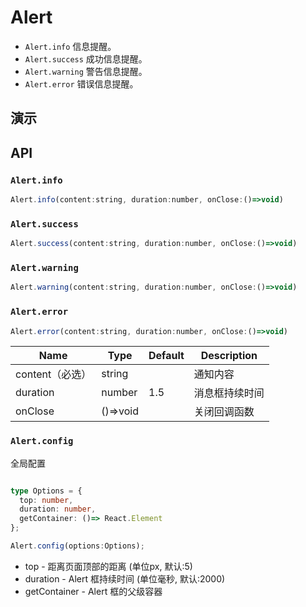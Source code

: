 # Alert [<i class="icon icon-edit2" ></i>](https://github.com/rsuite/rsuite.github.io/blob/master/src/components/alert/index.md)


- `Alert.info` 信息提醒。
- `Alert.success` 成功信息提醒。
- `Alert.warning` 警告信息提醒。
- `Alert.error` 错误信息提醒。

## 演示

<!--{demo}-->

## API

### `Alert.info`

```js
Alert.info(content:string, duration:number, onClose:()=>void)
```

### `Alert.success`

```js
Alert.success(content:string, duration:number, onClose:()=>void)
```

### `Alert.warning`

```js
Alert.warning(content:string, duration:number, onClose:()=>void)
```


### `Alert.error`

```js
Alert.error(content:string, duration:number, onClose:()=>void)
```

| Name        | Type     | Default | Description |
|-------------|----------|---------|-------------|
| content（必选） | string   |         | 通知内容        |
| duration    | number   | 1.5     | 消息框持续时间     |
| onClose     | ()=>void |         | 关闭回调函数      |


### `Alert.config`

全局配置

```typescript

type Options = {
  top: number,
  duration: number,
  getContainer: ()=> React.Element
};

Alert.config(options:Options);

```

- top - 距离页面顶部的距离 (单位px, 默认:5)
- duration - Alert 框持续时间 (单位毫秒, 默认:2000)
- getContainer - Alert 框的父级容器
